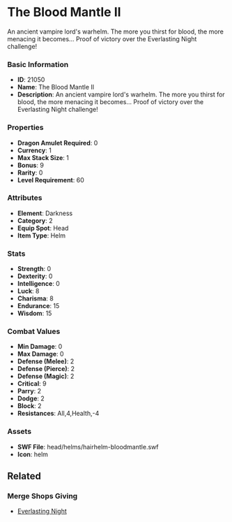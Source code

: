 # The Blood Mantle II

An ancient vampire lord's warhelm. The more you thirst for blood, the more menacing it becomes... Proof of victory over the Everlasting Night challenge!

### Basic Information

- **ID**: 21050
- **Name**: The Blood Mantle II
- **Description**: An ancient vampire lord&#039;s warhelm. The more you thirst for blood, the more menacing it becomes... Proof of victory over the Everlasting Night challenge!

### Properties

- **Dragon Amulet Required**: 0
- **Currency**: 1
- **Max Stack Size**: 1
- **Bonus**: 9
- **Rarity**: 0
- **Level Requirement**: 60

### Attributes

- **Element**: Darkness
- **Category**: 2
- **Equip Spot**: Head
- **Item Type**: Helm

### Stats

- **Strength**: 0
- **Dexterity**: 0
- **Intelligence**: 0
- **Luck**: 8
- **Charisma**: 8
- **Endurance**: 15
- **Wisdom**: 15

### Combat Values

- **Min Damage**: 0
- **Max Damage**: 0
- **Defense (Melee)**: 2
- **Defense (Pierce)**: 2
- **Defense (Magic)**: 2
- **Critical**: 9
- **Parry**: 2
- **Dodge**: 2
- **Block**: 2
- **Resistances**: All,4,Health,-4

### Assets

- **SWF File**: head/helms/hairhelm-bloodmantle.swf
- **Icon**: helm

## Related

### Merge Shops Giving

- [Everlasting Night](../merge-shops/372-everlasting-night.md)

